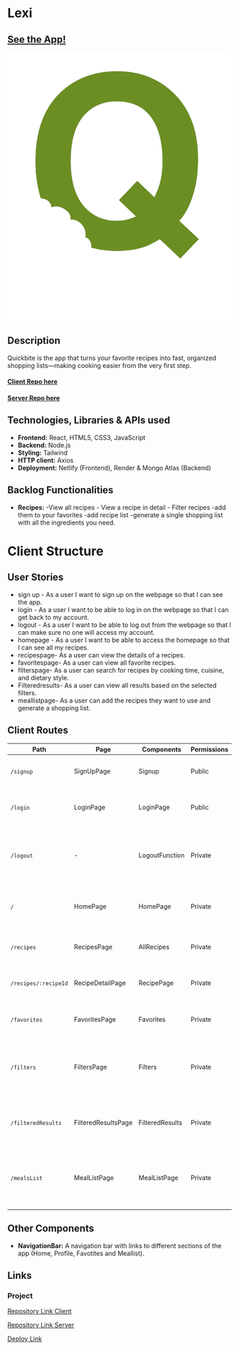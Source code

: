 # Lexi

## [See the App!](https://lexi-words.netlify.app)

![Quick bite Logo](./src/assets/images/logo.png)

## Description

Quickbite is the app that turns your favorite recipes into fast, organized shopping lists—making cooking easier from the very first step.

#### [Client Repo here](https://github.com/somorales/quickbite-frontend)

#### [Server Repo here](https://github.com/somorales/quickbite-backend)

## Technologies, Libraries & APIs used

- **Frontend:** React, HTML5, CSS3, JavaScript
- **Backend:** Node.js
- **Styling:** Tailwind
- **HTTP client:** Axios
- **Deployment:** Netlify (Frontend), Render & Mongo Atlas (Backend)

## Backlog Functionalities

- **Recipes:** -View all recipes - View a recipe in detail - Filter recipes -add them to your favorites -add recipe list -generate a single shopping list with all the ingredients you need.

# Client Structure

## User Stories

- sign up - As a user I want to sign up on the webpage so that I can see the app.
- login - As a user I want to be able to log in on the webpage so that I can get back to my account.
- logout - As a user I want to be able to log out from the webpage so that I can make sure no one will access my account.
- homepage - As a user I want to be able to access the homepage so that I can see all my recipes.
- recipespage- As a user can view the details of a recipes.
- favoritespage- As a user can view all favorite recipes.
- filterspage- As a user can search for recipes by cooking time, cuisine, and dietary style.
- Filteredresults- As a user can view all results based on the selected filters.
- meallistpage- As a user can add the recipes they want to use and generate a shopping list.

## Client Routes

| Path                 | Page                | Components      | Permissions | Behavior                                                                |
| -------------------- | ------------------- | --------------- | ----------- | ----------------------------------------------------------------------- |
| `/signup`            | SignUpPage          | Signup          | Public      | Allows users to create an account.                                      |
| `/login`             | LoginPage           | LoginPage       | Public      | Allows users to log in to their account.                                |
| `/logout`            | -                   | LogoutFunction  | Private     | Logs out the user and redirects to the login page.                      |
| `/`                  | HomePage            | HomePage        | Private     | Displays the homepage with a list of all user recipes.                  |
| `/recipes`           | RecipesPage         | AllRecipes      | Private     | Displays a list of all available recipes.                               |
| `/recipes/:recipeId` | RecipeDetailPage    | RecipePage      | Private     | Displays the details of a specific recipe.                              |
| `/favorites`         | FavoritesPage       | Favorites       | Private     | Displays all favorite recipes of the user.                              |
| `/filters`           | FiltersPage         | Filters         | Private     | Allows users to search for recipes by cooking time, cuisine, and style. |
| `/filteredResults`   | FilteredResultsPage | FilteredResults | Private     | Displays all recipes matching the selected filters.                     |
| `/mealsList`         | MealListPage        | MealListPage    | Private     | Allows users to plan meals and generate a shopping list.                |

## Other Components

- **NavigationBar:** A navigation bar with links to different sections of the app (Home, Profile, Favotites and Meallist).

## Links

### Project

[Repository Link Client](https://github.com/somorales/quickbite-frontend)

[Repository Link Server](https://github.com/somorales/quickbite-backend)

[Deploy Link](https://lexi-words.netlify.app/)
